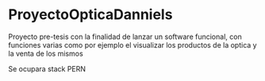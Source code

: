 # ProyectoOpticaDanniels


Proyecto pre-tesis con la finalidad de lanzar un software funcional, con funciones varias como por ejemplo el visualizar los productos de la optica y la venta de los mismos

Se ocupara stack PERN
